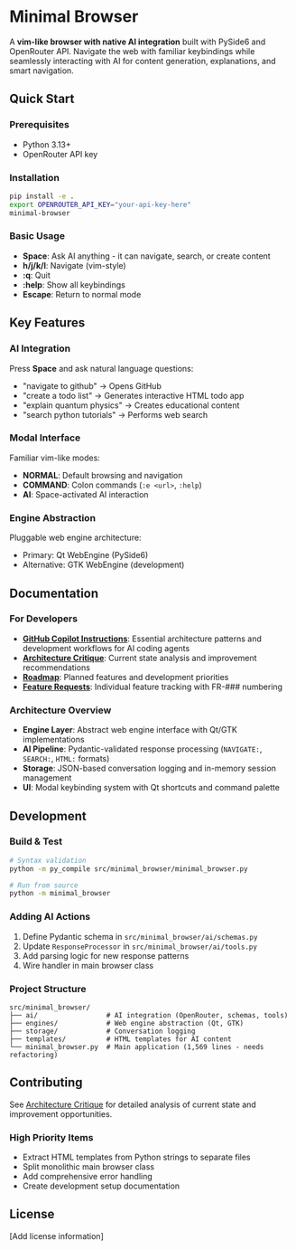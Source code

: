 # Minimal Browser

A **vim-like browser with native AI integration** built with PySide6 and OpenRouter API. Navigate the web with familiar keybindings while seamlessly interacting with AI for content generation, explanations, and smart navigation.

## Quick Start

### Prerequisites
- Python 3.13+
- OpenRouter API key

### Installation
```bash
pip install -e .
export OPENROUTER_API_KEY="your-api-key-here"
minimal-browser
```

### Basic Usage
- **Space**: Ask AI anything - it can navigate, search, or create content
- **h/j/k/l**: Navigate (vim-style)
- **:q**: Quit
- **:help**: Show all keybindings
- **Escape**: Return to normal mode

## Key Features

### AI Integration
Press **Space** and ask natural language questions:
- "navigate to github" → Opens GitHub
- "create a todo list" → Generates interactive HTML todo app  
- "explain quantum physics" → Creates educational content
- "search python tutorials" → Performs web search

### Modal Interface
Familiar vim-like modes:
- **NORMAL**: Default browsing and navigation
- **COMMAND**: Colon commands (`:e <url>`, `:help`)
- **AI**: Space-activated AI interaction

### Engine Abstraction
Pluggable web engine architecture:
- Primary: Qt WebEngine (PySide6)
- Alternative: GTK WebEngine (development)

## Documentation

### For Developers
- **[GitHub Copilot Instructions](.github/copilot-instructions.md)**: Essential architecture patterns and development workflows for AI coding agents
- **[Architecture Critique](.github/ARCHITECTURE_CRITIQUE.md)**: Current state analysis and improvement recommendations
- **[Roadmap](ROADMAP.md)**: Planned features and development priorities
- **[Feature Requests](FEATURE_REQUESTS.md)**: Individual feature tracking with FR-### numbering

### Architecture Overview
- **Engine Layer**: Abstract web engine interface with Qt/GTK implementations
- **AI Pipeline**: Pydantic-validated response processing (`NAVIGATE:`, `SEARCH:`, `HTML:` formats)
- **Storage**: JSON-based conversation logging and in-memory session management
- **UI**: Modal keybinding system with Qt shortcuts and command palette

## Development

### Build & Test
```bash
# Syntax validation
python -m py_compile src/minimal_browser/minimal_browser.py

# Run from source
python -m minimal_browser
```

### Adding AI Actions
1. Define Pydantic schema in `src/minimal_browser/ai/schemas.py`
2. Update `ResponseProcessor` in `src/minimal_browser/ai/tools.py`
3. Add parsing logic for new response patterns
4. Wire handler in main browser class

### Project Structure
```
src/minimal_browser/
├── ai/                 # AI integration (OpenRouter, schemas, tools)
├── engines/            # Web engine abstraction (Qt, GTK)
├── storage/            # Conversation logging
├── templates/          # HTML templates for AI content
└── minimal_browser.py  # Main application (1,569 lines - needs refactoring)
```

## Contributing

See [Architecture Critique](.github/ARCHITECTURE_CRITIQUE.md) for detailed analysis of current state and improvement opportunities.

### High Priority Items
- Extract HTML templates from Python strings to separate files
- Split monolithic main browser class
- Add comprehensive error handling
- Create development setup documentation

## License

[Add license information]
